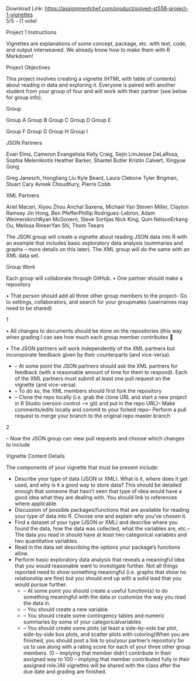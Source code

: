 Download Link: https://assignmentchef.com/product/solved-st558-project-1-vignettes
<br>
5/5 - (1 vote)




Project 1 Instructions

Vignettes are explanations of some concept, package, etc. with text, code, and output interweaved. We already know how to make them with R Markdown!

Project Objectives

This project involves creating a vignette (HTML with table of contents) about reading in data and exploring it. Everyone is paired with another student from your group of four and will work with their partner (see below for group info).

Group

Group A Group B Group C Group D Group E

Group F Group G Group H Group I

JSON Partners

Evan Elms, Cameron Evangelista Kelly Craig, Sejin LimJesse DeLaRosa, Sophia Melenikiotis Heather Barker, Shantel Butler Kristin Calvert, Xingyue Gong

Greg Janesch, Hongliang Liu Kyle Beard, Laura Clebone Tyler Brigman, Stuart Cary Avisek Choudhury, Pierre Cobb

XML Partners

Ariel Macari, Xiyou Zhou Anchal Saxena, Michael Yan Steven Miller, Clayton Ramsey Jin Hong, Ben PfefferPhillip Rodriguez-Lebron, Adam WeimerskirchRyan McGovern, Steve Sortijas Nick King, Quin NelsonErkang Ou, Melissa RineerYan Shi, Thom Teears

The JSON group will create a vignette about reading JSON data into R with an example that includes basic exploratory data analysis (summaries and graphs – more details on this later). The XML group will do the same with an XML data set.

Group Work

Each group will collaborate through GitHub. • One partner should make a repository

• That person should add all three other group members to the project– Go to settings, collaborators, and search for your groupmates (usernames may need to be shared)

1

• All changes to documents should be done on the repositories (this way when grading I can see how much each group member contributes &#x1f642;

• The JSON partners will work independently of the XML partners but incoroporate feedback given by their counterparts (and vice-versa).

<ul>

 <li>–  At some point the JSON partners should ask the XML partners for feedback (with a reasonable amount of time for them to respond). Each of the XML partners must submit at least one pull request on the vignette (and vice-versa).</li>

 <li>–  To do so, the XML members should first fork the repository</li>

 <li>–  Clone the repo locally (i.e. grab the clone URL and start a new project in R Studio (version control –&gt; git) and put in the repo URL)– Make comments/edits locally and commit to your forked repo– Perform a pull request to merge your branch to the original repo master branch</li>

</ul>

2

– Now the JSON group can view pull requests and choose which changes to include

Vignette Content Details

The components of your vignette that must be present include:

<ul>

 <li>Describe your type of data (JSON or XML). What is it, where does it get used, and why is it a good way to store data? This should be detailed enough that someone that hasn’t seen that type of idea would have a good idea what they are dealing with. You should link to references where applicable.</li>

 <li>Discussion of possible packages/functions that are available for reading your type of data into R. Choose one and explain why you’ve chosen it.</li>

 <li>Find a dataset of your type (JSON or XML) and describe where you found the data, how the data was collected, what the variables are, etc.– The data you read in should have at least two categorical variables and two quantitative variables.</li>

 <li>Read in the data set describing the options your package’s functions allow.</li>

 <li>Perform basic exploratory data analysis that reveals a meaningful idea that you would reasonable want to investigate further. Not all things reported need to show something meaningful (i.e. graphs that show no relationship are fine) but you should end up with a solid lead that you would pursue further.

  <ul>

   <li>–  At some point you should create a useful function(s) to do something meaningful with the data or customize the way you read the data in.</li>

   <li>–  You should create a new variable.</li>

   <li>–  You should create some contingency tables and numeric summaries by some of your categoricalvariables</li>

   <li>–  You should create some plots (at least a side-by-side bar plot, side-by-side box plots, and scatter plots with coloring)When you are finished, you should post a link to you/your partner’s repository for us to use along with a rating score for each of your three other group members. (0 – implying that member didn’t contribute in their assigned way to 100 – implying that member contributed fully in their assigned role.)All vignettes will be shared with the class after the due date and grading are finished.</li>

  </ul></li>